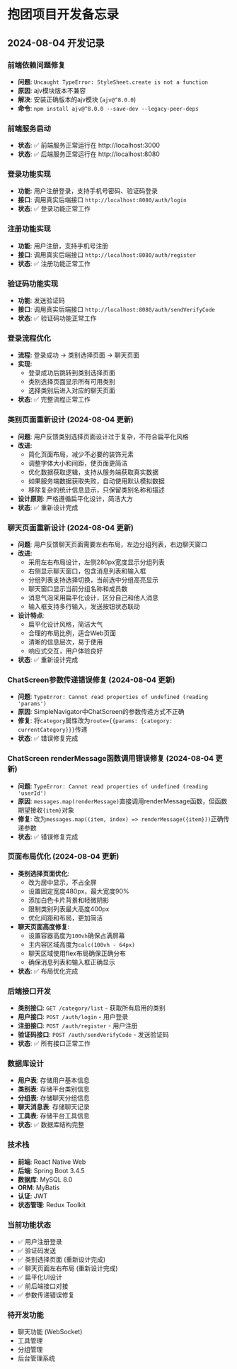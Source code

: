# 抱团项目开发备忘录

## 2024-08-04 开发记录

### 前端依赖问题修复
- **问题**: `Uncaught TypeError: StyleSheet.create is not a function`
- **原因**: ajv模块版本不兼容
- **解决**: 安装正确版本的ajv模块 (`ajv@^8.0.0`)
- **命令**: `npm install ajv@^8.0.0 --save-dev --legacy-peer-deps`

### 前端服务启动
- **状态**: ✅ 前端服务正常运行在 http://localhost:3000
- **状态**: ✅ 后端服务正常运行在 http://localhost:8080

### 登录功能实现
- **功能**: 用户注册登录，支持手机号密码、验证码登录
- **接口**: 调用真实后端接口 `http://localhost:8080/auth/login`
- **状态**: ✅ 登录功能正常工作

### 注册功能实现
- **功能**: 用户注册，支持手机号注册
- **接口**: 调用真实后端接口 `http://localhost:8080/auth/register`
- **状态**: ✅ 注册功能正常工作

### 验证码功能实现
- **功能**: 发送验证码
- **接口**: 调用真实后端接口 `http://localhost:8080/auth/sendVerifyCode`
- **状态**: ✅ 验证码功能正常工作

### 登录流程优化
- **流程**: 登录成功 → 类别选择页面 → 聊天页面
- **实现**: 
  - 登录成功后跳转到类别选择页面
  - 类别选择页面显示所有可用类别
  - 选择类别后进入对应的聊天页面
- **状态**: ✅ 完整流程正常工作

### 类别页面重新设计 (2024-08-04 更新)
- **问题**: 用户反馈类别选择页面设计过于复杂，不符合扁平化风格
- **改进**:
  - 简化页面布局，减少不必要的装饰元素
  - 调整字体大小和间距，使页面更简洁
  - 优化数据获取逻辑，支持从服务端获取真实数据
  - 如果服务端数据获取失败，自动使用默认模拟数据
  - 移除复杂的统计信息显示，只保留类别名称和描述
- **设计原则**: 严格遵循扁平化设计，简洁大方
- **状态**: ✅ 重新设计完成

### 聊天页面重新设计 (2024-08-04 更新)
- **问题**: 用户反馈聊天页面需要左右布局，左边分组列表，右边聊天窗口
- **改进**:
  - 采用左右布局设计，左侧280px宽度显示分组列表
  - 右侧显示聊天窗口，包含消息列表和输入框
  - 分组列表支持选择切换，当前选中分组高亮显示
  - 聊天窗口显示当前分组名称和成员数
  - 消息气泡采用扁平化设计，区分自己和他人消息
  - 输入框支持多行输入，发送按钮状态联动
- **设计特点**:
  - 扁平化设计风格，简洁大气
  - 合理的布局比例，适合Web页面
  - 清晰的信息层次，易于使用
  - 响应式交互，用户体验良好
- **状态**: ✅ 重新设计完成

### ChatScreen参数传递错误修复 (2024-08-04 更新)
- **问题**: `TypeError: Cannot read properties of undefined (reading 'params')`
- **原因**: SimpleNavigator中ChatScreen的参数传递方式不正确
- **修复**: 将`category`属性改为`route={{params: {category: currentCategory}}}`传递
- **状态**: ✅ 错误修复完成

### ChatScreen renderMessage函数调用错误修复 (2024-08-04 更新)
- **问题**: `TypeError: Cannot read properties of undefined (reading 'userId')`
- **原因**: `messages.map(renderMessage)`直接调用renderMessage函数，但函数期望接收`{item}`对象
- **修复**: 改为`messages.map((item, index) => renderMessage({item}))`正确传递参数
- **状态**: ✅ 错误修复完成

### 页面布局优化 (2024-08-04 更新)
- **类别选择页面优化**:
  - 改为居中显示，不占全屏
  - 设置固定宽度480px，最大宽度90%
  - 添加白色卡片背景和轻微阴影
  - 限制类别列表最大高度400px
  - 优化间距和布局，更加简洁
- **聊天页面高度修复**:
  - 设置容器高度为`100vh`确保占满屏幕
  - 主内容区域高度为`calc(100vh - 64px)`
  - 聊天区域使用flex布局确保正确分布
  - 确保消息列表和输入框正确显示
- **状态**: ✅ 布局优化完成

### 后端接口开发
- **类别接口**: `GET /category/list` - 获取所有启用的类别
- **用户接口**: `POST /auth/login` - 用户登录
- **注册接口**: `POST /auth/register` - 用户注册
- **验证码接口**: `POST /auth/sendVerifyCode` - 发送验证码
- **状态**: ✅ 所有接口正常工作

### 数据库设计
- **用户表**: 存储用户基本信息
- **类别表**: 存储平台类别信息
- **分组表**: 存储聊天分组信息
- **聊天消息表**: 存储聊天记录
- **工具表**: 存储平台工具信息
- **状态**: ✅ 数据库结构完整

### 技术栈
- **前端**: React Native Web
- **后端**: Spring Boot 3.4.5
- **数据库**: MySQL 8.0
- **ORM**: MyBatis
- **认证**: JWT
- **状态管理**: Redux Toolkit

### 当前功能状态
- ✅ 用户注册登录
- ✅ 验证码发送
- ✅ 类别选择页面 (重新设计完成)
- ✅ 聊天页面左右布局 (重新设计完成)
- ✅ 扁平化UI设计
- ✅ 前后端接口对接
- ✅ 参数传递错误修复

### 待开发功能
- 聊天功能 (WebSocket)
- 工具管理
- 分组管理
- 后台管理系统 
